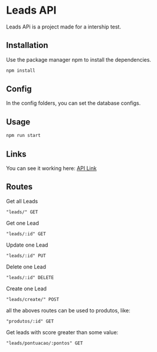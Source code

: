 # Leads API

Leads APi is a project made for a intership test.

## Installation

Use the package manager npm to install the dependencies.

```bash
npm install
```
## Config
In the config folders, you can set the database configs.

## Usage

```bash
npm run start
```
## Links
You can see it working here: [API Link](https://leadsapihugosteixeira.herokuapp.com)

## Routes

Get all Leads
```
"leads/" GET
```

Get one Lead

```
"leads/:id" GET
```

Update one Lead

```
"leads/:id" PUT
```

Delete one Lead

```
"leads/:id" DELETE
```

Create one Lead
```
"leads/create/" POST
```

all the aboves routes can be used to produtos, like:

```
"produtos/:id" GET
```

Get leads with score greater than some value:
```
"leads/pontuacao/:pontos" GET
```
